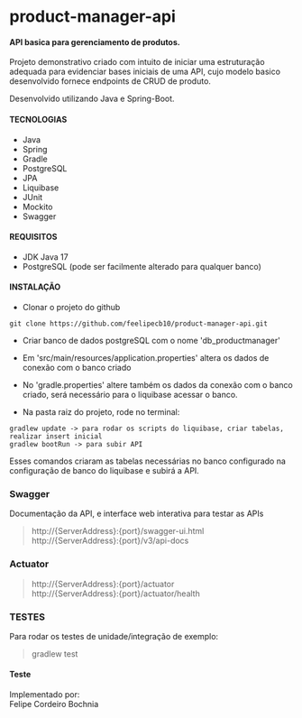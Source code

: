 # product-manager-api
#### API basica para gerenciamento de produtos.
Projeto demonstrativo criado com intuito de iniciar uma estruturação adequada para evidenciar bases iniciais de uma API,
cujo modelo basico desenvolvido fornece endpoints de CRUD de produto.

Desenvolvido utilizando Java e Spring-Boot.

#### TECNOLOGIAS
- Java
- Spring
- Gradle
- PostgreSQL
- JPA
- Liquibase
- JUnit
- Mockito
- Swagger

#### REQUISITOS
- JDK Java 17
- PostgreSQL (pode ser facilmente alterado para qualquer banco)

#### INSTALAÇÃO

- Clonar o projeto do github
```
git clone https://github.com/feelipecb10/product-manager-api.git
```
- Criar banco de dados postgreSQL com o nome 'db_productmanager'
- Em 'src/main/resources/application.properties' altera os dados de conexão com o banco criado
- No 'gradle.properties' altere também os dados da conexão com o banco criado, será necessário para o liquibase acessar o banco.

- Na pasta raiz do projeto, rode no terminal:
```
gradlew update -> para rodar os scripts do liquibase, criar tabelas, realizar insert inicial
gradlew bootRun -> para subir API
```
Esses comandos criaram as tabelas necessárias no banco configurado na configuração de banco do liquibase e subirá a API.<br>

### Swagger
Documentação da API, e interface web interativa para testar as APIs

> http://{ServerAddress}:{port}/swagger-ui.html <br>
> http://{ServerAddress}:{port}/v3/api-docs

### Actuator
> http://{ServerAddress}:{port}/actuator <br>
> http://{ServerAddress}:{port}/actuator/health

### TESTES
Para rodar os testes de unidade/integração de exemplo:
> gradlew test

#### Teste
Implementado por: <br> Felipe Cordeiro Bochnia<br>